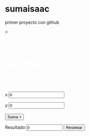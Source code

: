 # sumaisaac
primer proyecto con github

<html> <!--Nombre:Isaac Serrano de Leon-->>
<head>
    <head>
        <title>github</title>
        </head>
      <body>
            <font color="white" size="60"> 
                <h4> suma </h4>
            </font>
            </div>
 <form name="calc"> 
<p>x:<input type="number" name="operando1" value="0" size="10"> 
<br>
<p>y:<input type="number" name="operando2" value="0" size="10">
<br>
<br>
<input type="Button" name="" value="Suma +" onclick="calcula('+')">
<p>Resultado:<input type="Text" name="resultado" value="0" size="12">
    <input type="reset" value="Resetear">

</form>
</body>

<script>
  function calcula(operacion){
    var operando1 = document.calc.operando1.value
    var operando2 = document.calc.operando2.value
    var result = eval(operando1 + operacion + operando2)
    document.calc.resultado.value = result
}
</script>
</body>
</html>
